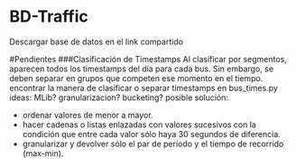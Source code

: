# BD-Traffic
Descargar base de datos en el link compartido

#Pendientes
###Clasificación de Timestamps
Al clasificar por segmentos, aparecen todos los timestamps del día para cada bus. Sin embargo, se deben separar en grupos que competen ese momento en el tiempo.
encontrar la manera de clasificar o separar timestamps en bus_times.py
ideas: MLib? granularizacion? bucketing?
posible solución: 
  * ordenar valores de menor a mayor. 
  * hacer cadenas o listas enlazadas con valores sucesivos con la condición que entre cada valor sólo haya 30 segundos de diferencia.
  * granularizar y devolver sólo el par de período y el tiempo de recorrido (max-min).
